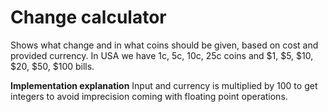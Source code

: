 # Change calculator
Shows what change and in what coins should be given, based on cost and provided currency.
In USA we have 1c, 5c, 10c, 25c coins and $1, $5, $10, $20, $50, $100 bills.

**Implementation explanation**
Input and currency is multiplied by 100 to get integers to avoid imprecision coming with floating point operations.
